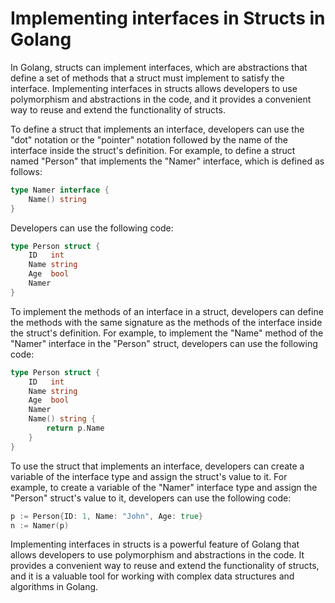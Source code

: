 # Implementing interfaces in Structs in Golang

In Golang, structs can implement interfaces, which are abstractions that define a set of methods that a struct must implement to satisfy the interface. Implementing interfaces in structs allows developers to use polymorphism and abstractions in the code, and it provides a convenient way to reuse and extend the functionality of structs.

To define a struct that implements an interface, developers can use the "dot" notation or the "pointer" notation followed by the name of the interface inside the struct's definition. For example, to define a struct named "Person" that implements the "Namer" interface, which is defined as follows:

```go
type Namer interface {
    Name() string
}
```

Developers can use the following code:

```go
type Person struct {
    ID   int
    Name string
    Age  bool
    Namer
}
```

To implement the methods of an interface in a struct, developers can define the methods with the same signature as the methods of the interface inside the struct's definition. For example, to implement the "Name" method of the "Namer" interface in the "Person" struct, developers can use the following code:

```go
type Person struct {
    ID   int
    Name string
    Age  bool
    Namer
    Name() string {
        return p.Name
    }
}
```

To use the struct that implements an interface, developers can create a variable of the interface type and assign the struct's value to it. For example, to create a variable of the "Namer" interface type and assign the "Person" struct's value to it, developers can use the following code:

```go
p := Person{ID: 1, Name: "John", Age: true}
n := Namer(p)
```

Implementing interfaces in structs is a powerful feature of Golang that allows developers to use polymorphism and abstractions in the code. It provides a convenient way to reuse and extend the functionality of structs, and it is a valuable tool for working with complex data structures and algorithms in Golang.
